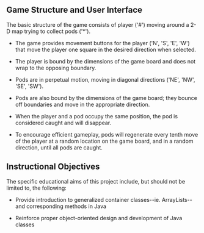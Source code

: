 ## Game Structure and User Interface

The basic structure of the game consists of player ('#') moving around a
2-D map trying to collect pods ('*').

  * The game provides movement buttons for the player ('N', 'S', 'E', 'W') that
  move the player one square in the desired direction when selected.

  * The player is bound by the dimensions of the game board and does not wrap to
  the opposing boundary.

  * Pods are in perpetual motion, moving in diagonal directions ('NE', 'NW',
  'SE', 'SW').

  * Pods are also bound by the dimensions of the game board; they bounce off
  boundaries and move in the appropriate direction.

  * When the player and a pod occupy the same position, the pod is considered
  caught and will disappear.

  * To encourage efficient gameplay, pods will regenerate every tenth move of
  the player at a random location on the game board, and in a random direction,
  until all pods are caught.

## Instructional Objectives

The specific educational aims of this project include, but should not be
limited to, the following:

  * Provide introduction to generalized container classes--ie. ArrayLists-- and
  corresponding methods in Java

  * Reinforce proper object-oriented design and development of Java classes
